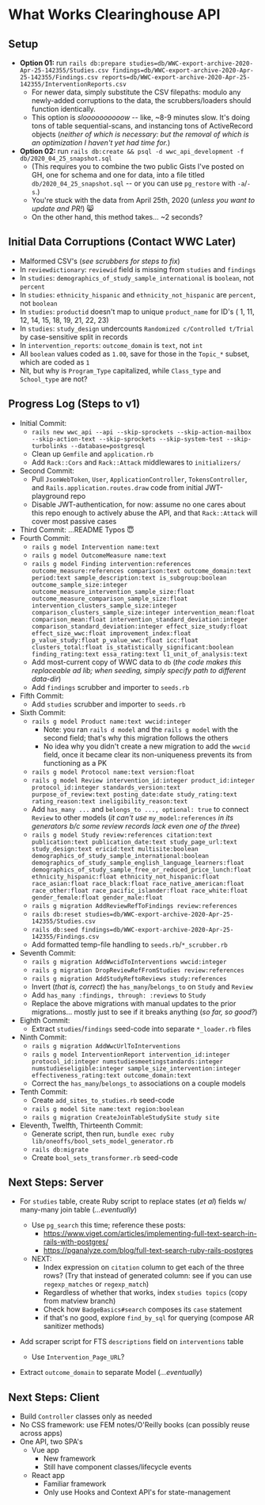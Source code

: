 # What Works Clearinghouse API

## Setup
- **Option 01:** run `rails db:prepare studies=db/WWC-export-archive-2020-Apr-25-142355/Studies.csv findings=db/WWC-export-archive-2020-Apr-25-142355/Findings.csv reports=db/WWC-export-archive-2020-Apr-25-142355/InterventionReports.csv`
  - For newer data, simply substitute the CSV filepaths: modulo any newly-added corruptions to the data, the scrubbers/loaders should function identically.
  - This option is _sloooooooooow_ -- like, ~8-9 minutes slow. It's doing tons of table sequential-scans, and instancing tons of ActiveRecord objects (_neither of which is necessary: but the removal of which is an optimization I haven't yet had time for._)
- **Option 02:** run `rails db:create && psql -d wwc_api_development -f db/2020_04_25_snapshot.sql`
  - (This requires you to combine the two public Gists I've posted on GH, one for schema and one for data, into a file titled `db/2020_04_25_snapshot.sql` -- or you can use `pg_restore` with `-a`/`-s`.)
  - You're stuck with the data from April 25th, 2020 (_unless you want to update and PR!_) 😸
  - On the other hand, this method takes... ~2 seconds?

## Initial Data Corruptions (Contact WWC Later)
- Malformed CSV's (_see scrubbers for steps to fix_)
- In `reviewdictionary`: `reviewid` field is missing from `studies` and `findings`
- In `studies`: `demographics_of_study_sample_international` is `boolean`, not `percent`
- In `studies`: `ethnicity_hispanic` and `ethnicity_not_hispanic` are `percent`, not `boolean`
- In `studies`: `productid` doesn't map to unique `product_name` for ID's ( 1, 11, 12, 14, 15, 18, 19, 21, 22, 23)
- In `studies`: `study_design` undercounts `Randomized c/Controlled t/Trial` by case-sensitive split in records
- In `intervention_reports`: `outcome_domain` is `text`, not `int`
- All `boolean` values coded as `1.00`, save for those in the `Topic_*` subset, which are coded as `1`
- Nit, but why is `Program_Type` capitalized, while `Class_type` and `School_type` are not?

## Progress Log (Steps to v1)
- Initial Commit:
  - `rails new wwc_api --api --skip-sprockets --skip-action-mailbox --skip-action-text --skip-sprockets --skip-system-test --skip-turbolinks --database=postgresql`
  - Clean up `Gemfile` and `application.rb`
  - Add `Rack::Cors` and `Rack::Attack` middlewares to `initializers/`
- Second Commit:
  - Pull `JsonWebToken`, `User`, `ApplicationController`, `TokensController`, and `Rails.application.routes.draw` code from initial JWT-playground repo
  - Disable JWT-authentication, for now: assume no one cares about this repo enough to actively abuse the API, and that `Rack::Attack` will cover most passive cases
- Third Commit: ...README Typos 😇
- Fourth Commit:
  - `rails g model Intervention name:text`
  - `rails g model OutcomeMeasure name:text`
  - `rails g model Finding intervention:references outcome_measure:references comparison:text outcome_domain:text period:text sample_description:text is_subgroup:boolean outcome_sample_size:integer outcome_measure_intervention_sample_size:float outcome_measure_comparison_sample_size:float intervention_clusters_sample_size:integer comparison_clusters_sample_size:integer intervention_mean:float comparison_mean:float intervention_standard_deviation:integer comparison_standard_deviation:integer effect_size_study:float effect_size_wwc:float improvement_index:float p_value_study:float p_value_wwc:float icc:float clusters_total:float is_statistically_significant:boolean finding_rating:text essa_rating:text l1_unit_of_analysis:text`
  - Add most-current copy of WWC data to `db` (_the code makes this replaceable ad lib; when seeding, simply specify path to different data-dir_)
  - Add `findings` scrubber and importer to `seeds.rb`
- Fifth Commit: 
  - Add `studies` scrubber and importer to `seeds.rb`
- Sixth Commit:
  - `rails g model Product name:text wwcid:integer`
    - Note: you ran `rails d model` and the `rails g model` with the second field; that's why this migration follows the others
    - No idea why you didn't create a new migration to add the `wwcid` field, once it became clear its non-uniqueness prevents its from functioning as a PK 
  - `rails g model Protocol name:text version:float`
  - `rails g model Review intervention_id:integer product_id:integer protocol_id:integer standards_version:text purpose_of_review:text posting_date:date study_rating:text rating_reason:text ineligibility_reason:text`
  - Add `has_many ...` and `belongs_to ..., optional: true` to connect `Review` to other models (_it can't use_ `my_model:references` _in its generators b/c some review records lack even one of the three_)
  - `rails g model Study review:references citation:text publication:text publication_date:text study_page_url:text study_design:text ericid:text multisite:boolean demographics_of_study_sample_international:boolean demographics_of_study_sample_english_language_learners:float demographics_of_study_sample_free_or_reduced_price_lunch:float ethnicity_hispanic:float ethnicity_not_hispanic:float race_asian:float race_black:float race_native_american:float race_other:float race_pacific_islander:float race_white:float gender_female:float gender_male:float`
  - `rails g migration AddReviewRefToFindings review:references`
  - `rails db:reset studies=db/WWC-export-archive-2020-Apr-25-142355/Studies.csv`
  - `rails db:seed findings=db/WWC-export-archive-2020-Apr-25-142355/Findings.csv`
  - Add formatted temp-file handling to `seeds.rb`/`*_scrubber.rb`
- Seventh Commit:
  - `rails g migration AddWwcidToInterventions wwcid:integer`
  - `rails g migration DropReviewRefFromStudies review:references`
  - `rails g migration AddStudyReftoReviews study:references`
  - Invert (_that is, correct_) the `has_many`/`belongs_to` on `Study` and `Review`
  - Add `has_many :findings, through: :reviews` to `Study`
  - Replace the above migrations with manual updates to the prior migrations... mostly just to see if it breaks anything (_so far, so good?_)
- Eighth Commit:
  - Extract `studies`/`findings` seed-code into separate `*_loader.rb` files
- Ninth Commit:
  - `rails g migration AddWwcUrlToInterventions`
  - `rails g model InterventionReport intervention_id:integer protocol_id:integer numstudiesmeetingstandards:integer numstudieseligible:integer sample_size_intervention:integer effectiveness_rating:text outcome_domain:text`
  - Correct the `has_many`/`belongs_to` associations on a couple models
- Tenth Commit:
  - Create `add_sites_to_studies.rb` seed-code
  - `rails g model Site name:text region:boolean`
  - `rails g migration CreateJoinTableStudySite study site`
- Eleventh, Twelfth, Thirteenth Commit:
  - Generate script, then run, `bundle exec ruby lib/oneoffs/bool_sets_model_generator.rb`
  - `rails db:migrate`
  - Create `bool_sets_transformer.rb` seed-code
 
## Next Steps: Server
- For `studies` table, create Ruby script to replace states (_et al_) fields w/ many-many join table (_...eventually_)
  - Use `pg_search` this time; reference these posts:
    - https://www.viget.com/articles/implementing-full-text-search-in-rails-with-postgres/
    - https://pganalyze.com/blog/full-text-search-ruby-rails-postgres
  - NEXT: 
    - Index expression on `citation` column to get each of the three rows? (Try that instead of generated column: see if you can use `regexp_matches` or `regexp_match`)
    - Regardless of whether that works, index `studies topics` (copy from matview branch)
    - Check how `BadgeBasics#search` composes its `case` statement
    - if that's no good, explore `find_by_sql` for querying (compose AR sanitizer methods)

- Add scraper script for FTS `descriptions` field on `interventions` table
  - Use `Intervention_Page_URL`?
- Extract `outcome_domain` to separate Model (_...eventually_)


## Next Steps: Client
- Build `Controller` classes only as needed
- No CSS framework: use FEM notes/O'Reilly books (can possibly reuse across apps)
- One API, two SPA's
  - Vue app
    - New framework
    - Still have component classes/lifecycle events
  - React app
    - Familiar framework
    - Only use Hooks and Context API's for state-management
